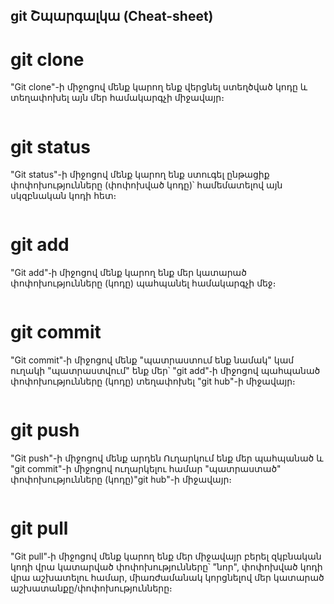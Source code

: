 git Շպարգալկա (Cheat-sheet)
-------------

# git clone
"Git clone"-ի միջոցով մենք կարող ենք վերցնել ստեղծված կոդը և տեղափոխել այն մեր համակարգչի միջավայր։

```shell
```

# git status
"Git status"-ի միջոցով մենք կարող ենք ստուգել ընթացիք փոփոխությունները (փոփոխված կոդը)՝ համեմատելով այն սկզբնական կոդի հետ։

```shell
```

# git add  
"Git add"֊ի միջոցով մենք կարող ենք մեր կատարած փոփոխությունները (կոդը) պահպանել համակարգչի մեջ։

```shell
```

# git commit
"Git commit"֊ի միջոցով մենք "պատրաստում ենք նամակ" կամ ուղակի "պատրաստվում" ենք մեր՝ "git add"֊ի միջոցով պահպանած փոփոխությունները (կոդը) տեղափոխել "git hub"-ի միջավայր։

```shell
```



# git push
"Git push"-ի միջոցով մենք արդեն Ուղարկում ենք մեր պահպանած և  "git commit"-ի միջոցով ուղարկելու համար "պատրաստած" փոփոխությունները (կոդը)"git hub"-ի միջավայր։

```shell
```

# git pull
"Git pull"֊ի միջոցով մենք կարող ենք մեր միջավայր բերել զկբնական կոդի վրա կատարված փոփոխությունները՝ "նոր", փոփոխված կոդի վրա աշխատելու համար, միառժամանակ կորցնելով մեր կատարած աշխատանքը/փոփոխությունները։

```shell
```
